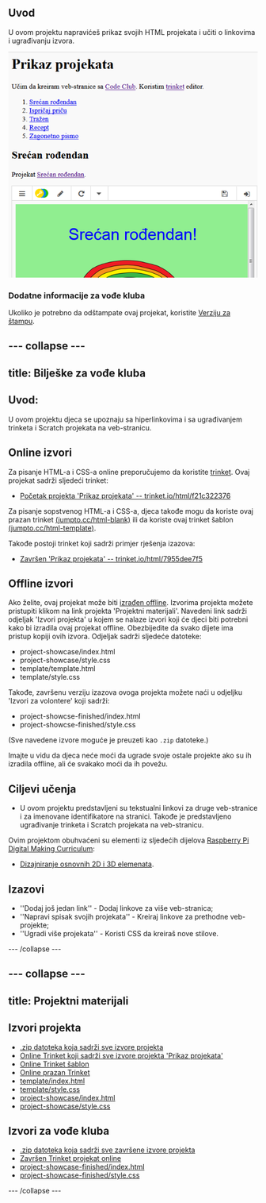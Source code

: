 ## Uvod

U ovom projektu napravićeš prikaz svojih HTML projekata i učiti o linkovima i ugrađivanju izvora.

![screenshot](images/showcase-intro.png)

### Dodatne informacije za vođe kluba

Ukoliko je potrebno da odštampate ovaj projekat, koristite [Verziju za štampu](https://projects.raspberrypi.org/me-ME/projects/project-showcase/print).

--- collapse ---
---
title: Bilješke za vođe kluba
---
## Uvod:

U ovom projektu djeca se upoznaju sa hiperlinkovima i sa ugrađivanjem trinketa i Scratch projekata na veb-stranicu.

## Online izvori

Za pisanje HTML-a i CSS-a online preporučujemo da koristite [trinket](https://trinket.io/). Ovaj projekat sadrži sljedeći trinket:

* [Početak projekta 'Prikaz projekata' -- trinket.io/html/f21c322376](http://trinket.io/html/f21c322376)

Za pisanje sopstvenog HTML-a i CSS-a, djeca takođe mogu da koriste ovaj prazan trinket [(jumpto.cc/html-blank)](http://jumpto.cc/html-blank) ili da koriste ovaj trinket šablon [(jumpto.cc/html-template)](http://jumpto.cc/html-template).

Takođe postoji trinket koji sadrži primjer rješenja izazova:

* [Završen 'Prikaz projekata' -- trinket.io/html/7955dee7f5](https://trinket.io/html/7955dee7f5)

## Offline izvori

Ako želite, ovaj projekat može biti [izrađen offline](https://www.codeclubprojects.org/en-GB/resources/webdev-working-offline/). Izvorima projekta možete pristupiti klikom na link projekta 'Projektni materijali'. Navedeni link sadrži odjeljak 'Izvori projekta' u kojem se nalaze izvori koji će djeci biti potrebni kako bi izradila ovaj projekat offline. Obezbijedite da svako dijete ima pristup kopiji ovih izvora. Odjeljak sadrži sljedeće datoteke:

* project-showcase/index.html
* project-showcase/style.css
* template/template.html
* template/style.css

Takođe, završenu verziju izazova ovoga projekta možete naći u odjeljku 'Izvori za volontere' koji sadrži:

* project-showcse-finished/index.html
* project-showcse-finished/style.css

(Sve navedene izvore moguće je preuzeti kao `.zip` datoteke.)

Imajte u vidu da djeca neće moći da ugrade svoje ostale projekte ako su ih izradila offline, ali će svakako moći da ih povežu.

## Ciljevi učenja

* U ovom projektu predstavljeni su tekstualni linkovi za druge veb-stranice i za imenovane identifikatore na stranici. Takođe je predstavljeno ugrađivanje trinketa i Scratch projekata na veb-stranicu. 

Ovim projektom obuhvaćeni su elementi iz sljedećih dijelova [Raspberry Pi Digital Making Curriculum](http://rpf.io/curriculum):

* [Dizajniranje osnovnih 2D i 3D elemenata](https://www.raspberrypi.org/curriculum/design/creator).

## Izazovi

* ''Dodaj još jedan link'' - Dodaj linkove za više veb-stranica;
* ''Napravi spisak svojih projekata'' - Kreiraj linkove za prethodne veb-projekte;
* ''Ugradi više projekata'' - Koristi CSS da kreiraš nove stilove.

--- /collapse ---

--- collapse ---
---
title: Projektni materijali
---
## Izvori projekta

* [.zip datoteka koja sadrži sve izvore projekta](resources/showcase-project-resources.zip)
* [Online Trinket koji sadrži sve izvore projekta 'Prikaz projekata'](http://trinket.io/html/f21c322376)
* [Online Trinket šablon](http://jumpto.cc/trinket-template)
* [Online prazan Trinket](http://jumpto.cc/trinket-blank)
* [template/index.html](resources/template-index.html)
* [template/style.css](resources/template-style.css)
* [project-showcase/index.html](resources/project-showcase-index.html)
* [project-showcase/style.css](resources/project-showcase-style.css)

## Izvori za vođe kluba

* [.zip datoteka koja sadrži sve završene izvore projekta](resources/showcase-volunteer-resources.zip)
* [Završen Trinket projekat online](https://trinket.io/html/7955dee7f5)
* [project-showcase-finished/index.html](resources/project-showcase-finished-index.html)
* [project-showcase-finished/style.css](resources/project-showcase-finished-style.css)

--- /collapse ---